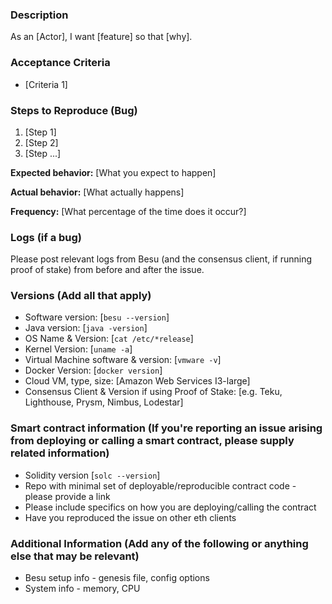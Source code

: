 <!-- Have you done the following? -->
<!--   * read the Code of Conduct? By filing an Issue, you are expected to -->  
<!--     comply with it, including treating everyone with respect: -->
<!--     https://github.com/hyperledger/besu/blob/main/CODE_OF_CONDUCT.md -->
<!--   * Reproduced the issue in the latest version of the software -->
<!--   * Read the debugging docs: https://besu.hyperledger.org/en/stable/HowTo/Monitor/Logging/ -->
<!--   * Duplicate Issue check:  https://github.com/search?q=+is%3Aissue+repo%3Ahyperledger/Besu -->
<!-- Note:  Not all sections will apply to all issue types. -->

### Description
As an [Actor], I want [feature] so that [why]. 

### Acceptance Criteria
* [Criteria 1]

### Steps to Reproduce (Bug)
1. [Step 1]
2. [Step 2]
3. [Step ...]

**Expected behavior:** [What you expect to happen]

**Actual behavior:** [What actually happens]

**Frequency:** [What percentage of the time does it occur?]

### Logs (if a bug)
Please post relevant logs from Besu (and the consensus client, if running proof of stake) from before and after the issue. 

### Versions (Add all that apply)
* Software version: [`besu --version`]
* Java version: [`java -version`]
* OS Name & Version: [`cat /etc/*release`]
* Kernel Version: [`uname -a`]
* Virtual Machine software & version: [`vmware -v`]
* Docker Version: [`docker version`]
* Cloud VM, type, size: [Amazon Web Services I3-large]
* Consensus Client & Version if using Proof of Stake: [e.g. Teku, Lighthouse, Prysm, Nimbus, Lodestar]

### Smart contract information (If you're reporting an issue arising from deploying or calling a smart contract, please supply related information)
* Solidity version [`solc --version`]
* Repo with minimal set of deployable/reproducible contract code - please provide a link
* Please include specifics on how you are deploying/calling the contract 
* Have you reproduced the issue on other eth clients

### Additional Information (Add any of the following or anything else that may be relevant)
* Besu setup info - genesis file, config options
* System info - memory, CPU
